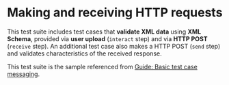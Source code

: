 # Making and receiving HTTP requests

This test suite includes test cases that **validate XML data** using **XML Schema**, provided via **user upload** (`interact` step) and via **HTTP POST** (`receive` step). An additional test case also makes a HTTP POST (`send` step) and validates characteristics of the received response.

This test suite is the sample referenced from [Guide: Basic test case messaging](https://www.itb.ec.europa.eu/docs/guides/latest/sendingAndReceivingContent/index.html).